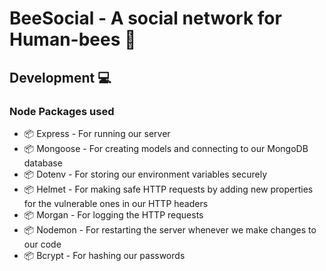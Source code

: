 # BeeSocial - A social network for Human-bees :bee:

## Development :computer:

### Node Packages used
- 📦 Express - For running our server
- 📦 Mongoose - For creating models and connecting to our MongoDB database
- 📦 Dotenv - For storing our environment variables securely
- 📦 Helmet - For making safe HTTP requests by adding new properties for the vulnerable ones in our HTTP headers
- 📦 Morgan - For logging the HTTP requests
- 📦 Nodemon - For restarting the server whenever we make changes to our code
- 📦 Bcrypt - For hashing our passwords